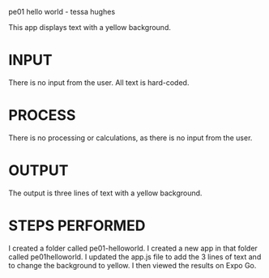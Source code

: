 pe01 hello world - tessa hughes

This app displays text with a yellow background.

# INPUT
There is no input from the user. All text is hard-coded.

# PROCESS
There is no processing or calculations, as there is no input from the user.

# OUTPUT
The output is three lines of text with a yellow background. 

# STEPS PERFORMED
I created a folder called pe01-helloworld. I created a new app in that folder called pe01helloworld. I updated the app.js file to add the 3 lines of text and to change the background to yellow. I then viewed the results on Expo Go.